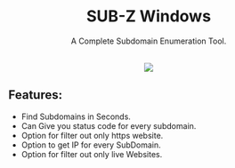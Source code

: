 
<h1 align="center">SUB-Z Windows</h1>
<p align="center">A Complete Subdomain Enumeration Tool.</p><br>
<div align="center">
<img src="https://forthebadge.com/images/badges/made-with-python.svg" >
</div>

## Features:

- Find Subdomains in Seconds.
- Can Give you status code for every subdomain.
- Option for filter out only https website.
- Option to get IP for every SubDomain.
- Option for filter out only live Websites.
